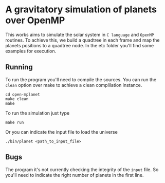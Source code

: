 A gravitatory simulation of planets over OpenMP
===============================================

This works aims to simulate the solar system in `C language` and `OpenMP` routines. To achieve this, we build a quadtree in each frame and map the planets positions to a quadtree node. In the etc folder you'll find some examples for execution.


Running
-------

To run the program you'll need to compile the sources. You can run the `clean` option over make to achieve a clean complilation instance.

	cd open-mplanet
	make clean
	make

To run the simulation just type

	make run

Or you can indicate the input file to load the universe

	./bin/planet <path_to_input_file>


Bugs
----

The program it's not currently checking the integrity of the `input` file. So you'll need to indicate the right number of planets in the first line.